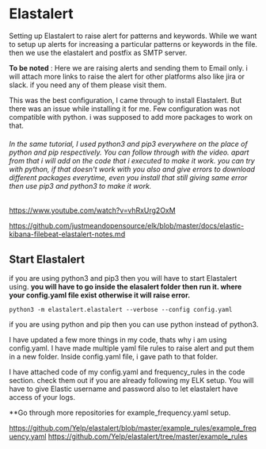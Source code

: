 # Elastalert
Setting up Elastalert to raise alert for patterns and keywords. While we want to setup up alerts for increasing a particular patterns or keywords in the file. then we use the elastalert and postfix as SMTP server. 

**To be noted** : Here we are raising alerts and sending them to Email only. i will attach more links to raise the alert for other platforms also like jira or slack. if you need any of them please visit them. 

This was the best configuration, I came through to install Elastalert. But there was an issue while installing it for me. Few configuration was not compatible with python. i was supposed to add more packages to work on that. 

###### In the same tutorial, I used python3 and pip3 everywhere on the place of python and pip respectively. You can follow through with the video. apart from that i will add on the code that i executed to make it work. you can try with python, if that doesn't work with you also and give errors to download different packages everytime, even you install that still giving same error then use pip3 and python3 to make it work.



https://www.youtube.com/watch?v=vhRxUrg2OxM

https://github.com/justmeandopensource/elk/blob/master/docs/elastic-kibana-filebeat-elastalert-notes.md


## Start Elastalert

if you are using python3 and pip3 then you will have to start Elastalert using. **you will have to go inside the elasalert folder then run it. where your config.yaml file exist otherwise it will raise error.**

```
python3 -m elastalert.elastalert --verbose --config config.yaml
```

if you are using python and pip then you can use python instead of python3. 

I have updated a few more things in my code, thats why i am using config.yaml. I have made multiple yaml file rules to raise alert and put them in a new folder. Inside config.yaml file, i gave path to that folder.

I have attached code of my config.yaml and frequency_rules in the code section. check them out if you are already following my ELK setup. You will have to give Elastic username and password also to let elastalert have access of your logs.   

**Go through more repositories for example_frequency.yaml setup. 

https://github.com/Yelp/elastalert/blob/master/example_rules/example_frequency.yaml
https://github.com/Yelp/elastalert/tree/master/example_rules
